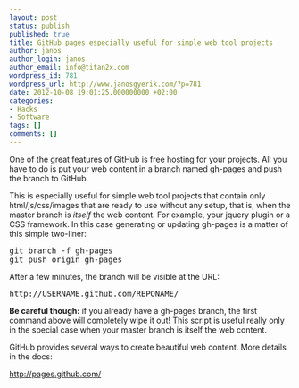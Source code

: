 ```yaml
---
layout: post
status: publish
published: true
title: GitHub pages especially useful for simple web tool projects
author: janos
author_login: janos
author_email: info@titan2x.com
wordpress_id: 781
wordpress_url: http://www.janosgyerik.com/?p=781
date: 2012-10-08 19:01:25.000000000 +02:00
categories:
- Hacks
- Software
tags: []
comments: []
---
```

One of the great features of GitHub is free hosting for your projects. All you have to do is put your web content in a branch named gh-pages and push the branch to GitHub.

This is especially useful for simple web tool projects that contain only html/js/css/images that are ready to use without any setup, that is, when the master branch is *itself* the web content. For example, your jquery plugin or a CSS framework. In this case generating or updating gh-pages is a matter of this simple two-liner:
<pre>git branch -f gh-pages
git push origin gh-pages</pre>
After a few minutes, the branch will be visible at the URL:
<pre>http://USERNAME.github.com/REPONAME/</pre>
<strong>Be careful though:</strong> if you already have a gh-pages branch, the first command above will completely wipe it out! This script is useful really only in the special case when your master branch is itself the web content.

GitHub provides several ways to create beautiful web content. More details in the docs:

<a href="http://pages.github.com/">http://pages.github.com/</a>
